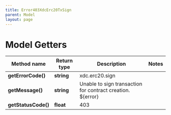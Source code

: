 ```yaml
---
title: Error403XdcErc20TxSign
parent: Model
layout: page
---
```


# Model Getters

Method name | Return type | Description | Notes
------------ | ------------- | ------------- | -------------
**getErrorCode()** | **string** | xdc.erc20.sign |
**getMessage()** | **string** | Unable to sign transaction for contract creation. ${error} |
**getStatusCode()** | **float** | 403 |

